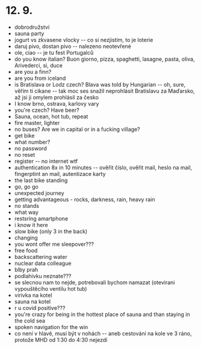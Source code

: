 # 12. 9.
- dobrodružství
- sauna party
- jogurt vs zkvasene vlocky -- co si nezjistím, to je loterie
- daruj pivo, dostan pivo -- nalezeno neotevřené
- ole, ciao -- je tu fest Portugalců
- do you know italian? Buon giorno, pizza, spaghetti, lasagne, pasta, oliva, Arivederci, si, duce
- are you a finn?
- are you from iceland
- is Bratislava or Lodz czech? Blava was told by Hungarian -- oh, sure, věřím ti cikane -- tak moc ses snažil neprohlásit Bratislavu za Maďarsko, až jsi ji omylem prohlásil za česko
- I know brno, ostrava, karlovy vary
- you're czech? Have beer?
- Sauna, ocean, hot tub, repeat
- fire master, lighter
- no buses? Are we in capital or in a fucking village?
- get bike
- what number?
- no password
- no reset
- register -- no internet wtf
- authentication 8x in 10 minutes -- ověřit číslo, ověřit mail, heslo na mail, fingerptint an mail, autentizace karty
- the last bike standing
- go, go go
- unexpected journey
- getting advantageous - rocks, darkness, rain, heavy rain
- no stands
- what way
- restsring amartphone
- i know it here
- slow bike (only 3 in the back)
- changing
- you wont offer me sleepover???
- free food
- backscattering water
- nuclear data colleague
- blby prah
- podlahivku neznate???
- se slecnou nam to nejde, potrebovali bychom namazat (otevirani vypouštěcího ventilu hot tub)
- virivka na kotel
- sauna na kotel
- r u covid positive???
- you're crazy for being in the hottest place of sauna and than staying in the cold sea
- spoken navigation for the win
- co není v hlavě, musí být v nohách -- aneb cestování na kole ve 3 ráno, protože MHD od 1:30 do 4:30 nejezdí
